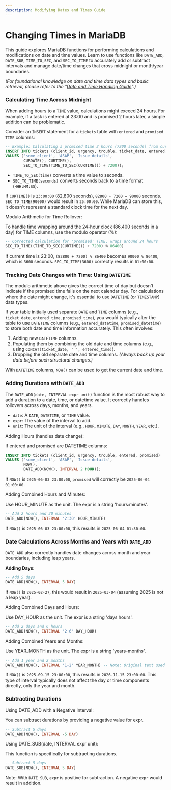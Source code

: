 ```yaml
---
description: Modifying Dates and Times Guide
---
```


# Changing Times in MariaDB

This guide explores MariaDB functions for performing calculations and modifications on date and time values. Learn to use functions like `DATE_ADD`, `DATE_SUB`, `TIME_TO_SEC`, and `SEC_TO_TIME` to accurately add or subtract intervals and manage date/time changes that cross midnight or month/year boundaries.

_(For foundational knowledge on date and time data types and basic retrieval, please refer to the "_[_Date and Time Handling Guide_](mariadb-datetime-guide.md)_".)_

### Calculating Time Across Midnight

When adding hours to a `TIME` value, calculations might exceed 24 hours. For example, if a task is entered at 23:00 and is promised 2 hours later, a simple addition can be problematic.

Consider an `INSERT` statement for a `tickets` table with `entered` and `promised` `TIME` columns:

```sql
-- Example: Calculating a promised time 2 hours (7200 seconds) from current time
INSERT INTO tickets (client_id, urgency, trouble, ticket_date, entered, promised)
VALUES ('some_client', 'ASAP', 'Issue details',
        CURDATE(), CURTIME(),
        SEC_TO_TIME(TIME_TO_SEC(CURTIME()) + 7200));
```

* `TIME_TO_SEC(time)` converts a time value to seconds.
* `SEC_TO_TIME(seconds)` converts seconds back to a time format (`HHH:MM:SS`).

If `CURTIME()` is `23:00:00` (82,800 seconds), `82800 + 7200 = 90000` seconds. `SEC_TO_TIME(90000)` would result in `25:00:00`. While MariaDB can store this, it doesn't represent a standard clock time for the next day.

Modulo Arithmetic for Time Rollover:

To handle time wrapping around the 24-hour clock (86,400 seconds in a day) for TIME columns, use the modulo operator (%):

```sql
-- Corrected calculation for 'promised' TIME, wraps around 24 hours
SEC_TO_TIME((TIME_TO_SEC(CURTIME()) + 7200) % 86400)
```

If current time is 23:00, `(82800 + 7200) % 86400` becomes `90000 % 86400`, which is `3600` seconds. `SEC_TO_TIME(3600)` correctly results in `01:00:00`.

### Tracking Date Changes with Time: Using `DATETIME`

The modulo arithmetic above gives the correct time of day but doesn't indicate if the promised time falls on the next calendar day. For calculations where the date might change, it's essential to use `DATETIME` (or `TIMESTAMP`) data types.

If your table initially used separate `DATE` and `TIME` columns (e.g., `ticket_date`, `entered_time`, `promised_time`), you would typically alter the table to use `DATETIME` columns (e.g., `entered_datetime`, `promised_datetime`) to store both date and time information accurately. This often involves:

1. Adding new `DATETIME` columns.
2. Populating them by combining the old date and time columns (e.g., using `CONCAT(ticket_date, ' ', entered_time)`).
3. Dropping the old separate date and time columns. _(Always back up your data before such structural changes.)_

With `DATETIME` columns, `NOW()` can be used to get the current date and time.

### Adding Durations with `DATE_ADD`

The `DATE_ADD(date, INTERVAL expr unit)` function is the most robust way to add a duration to a date, time, or datetime value. It correctly handles rollovers across days, months, and years.

* `date`: A `DATE`, `DATETIME`, or `TIME` value.
* `expr`: The value of the interval to add.
* `unit`: The unit of the interval (e.g., `HOUR`, `MINUTE`, `DAY`, `MONTH`, `YEAR`, etc.).

Adding Hours (handles date change):

If entered and promised are DATETIME columns:

```sql
INSERT INTO tickets (client_id, urgency, trouble, entered, promised)
VALUES ('some_client', 'ASAP', 'Issue details',
        NOW(),
        DATE_ADD(NOW(), INTERVAL 2 HOUR));
```

If `NOW()` is `2025-06-03 23:00:00`, `promised` will correctly be `2025-06-04 01:00:00`.

Adding Combined Hours and Minutes:

Use HOUR\_MINUTE as the unit. The expr is a string 'hours:minutes'.

```sql
-- Add 2 hours and 30 minutes
DATE_ADD(NOW(), INTERVAL '2:30' HOUR_MINUTE)
```

If `NOW()` is `2025-06-03 23:00:00`, this results in `2025-06-04 01:30:00`.

### Date Calculations Across Months and Years with `DATE_ADD`

`DATE_ADD` also correctly handles date changes across month and year boundaries, including leap years.

**Adding Days:**

```sql
-- Add 5 days
DATE_ADD(NOW(), INTERVAL 5 DAY)
```

If `NOW()` is `2025-02-27`, this would result in `2025-03-04` (assuming 2025 is not a leap year).

Adding Combined Days and Hours:

Use DAY\_HOUR as the unit. The expr is a string 'days hours'.

```sql
-- Add 2 days and 6 hours
DATE_ADD(NOW(), INTERVAL '2 6' DAY_HOUR)
```

Adding Combined Years and Months:

Use YEAR\_MONTH as the unit. The expr is a string 'years-months'.

```sql
-- Add 1 year and 2 months
DATE_ADD(NOW(), INTERVAL '1-2' YEAR_MONTH) -- Note: Original text used '1 2', '1-2' is common for YEAR_MONTH
```

If `NOW()` is `2025-09-15 23:00:00`, this results in `2026-11-15 23:00:00`. This type of interval typically does not affect the day or time components directly, only the year and month.

### Subtracting Durations

Using DATE\_ADD with a Negative Interval:

You can subtract durations by providing a negative value for expr.

```sql
-- Subtract 5 days
DATE_ADD(NOW(), INTERVAL -5 DAY)
```

Using DATE\_SUB(date, INTERVAL expr unit):

This function is specifically for subtracting durations.

```sql
-- Subtract 5 days
DATE_SUB(NOW(), INTERVAL 5 DAY)
```

Note: With `DATE_SUB`, `expr` is positive for subtraction. A negative `expr` would result in addition.

